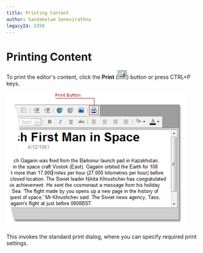 ```yaml
---
title: Printing Content
author: Sandakelum Senevirathna
legacyId: 5358
---
```

# Printing Content
To print the editor's content, click the **Print** (![ASPxHtmlEditor-Buttons-Printing](../../../images/img8901.png)) button or press CTRL+P keys.

![ASPxHtmlEditor-Printig](../../../images/img8902.png)

This invokes the standard print dialog, where you can specify required print settings.